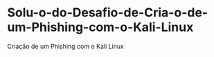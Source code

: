 # Solu-o-do-Desafio-de-Cria-o-de-um-Phishing-com-o-Kali-Linux
 Criação de um Phishing com o Kali Linux
